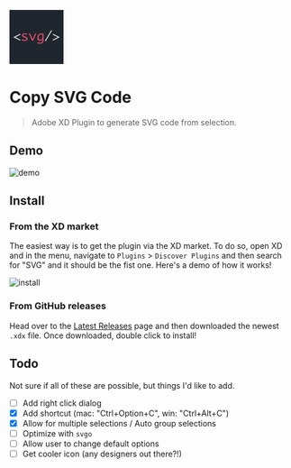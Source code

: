 ![icon](images/icon-96.png)

# Copy SVG Code

> Adobe XD Plugin to generate SVG code from selection.

## Demo

![demo](.github/demo.gif)

## Install

### From the XD market

The easiest way is to get the plugin via the XD market. To do so, open XD and in the menu, navigate to `Plugins` > `Discover Plugins` and then search for "SVG" and it should be the fist one. Here's a demo of how it works!

![install](.github/install.gif)

### From GitHub releases

Head over to the [Latest Releases](https://github.com/stursby/xd-copy-svg-code-plugin/releases) page and then downloaded the newest `.xdx` file. Once downloaded, double click to install!

## Todo

Not sure if all of these are possible, but things I'd like to add.

- [ ] Add right click dialog
- [x] Add shortcut (mac: "Ctrl+Option+C", win: "Ctrl+Alt+C")
- [x] Allow for multiple selections / Auto group selections
- [ ] Optimize with `svgo`
- [ ] Allow user to change default options
- [ ] Get cooler icon (any designers out there?!)
